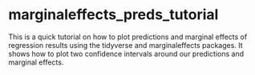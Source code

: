 # marginaleffects_preds_tutorial

This is a quick tutorial on how to plot predictions and marginal effects of regression results using the tidyverse and marginaleffects packages. It shows how to plot two confidence intervals around our predictions and marginal effects.
